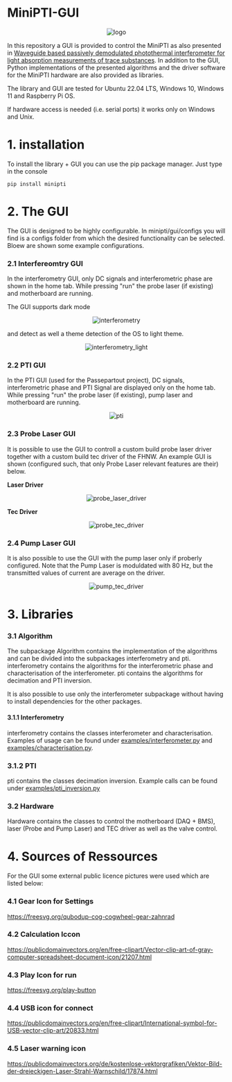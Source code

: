
# MiniPTI-GUI
<p style="text-align: center;">
<img alt="logo" src="https://www.fhnw.ch/de/medien/logos/media/fhnw_e_10mm.jpg" class="centre">
</p>


In this repository a GUI is provided to control the MiniPTI as also presented in [Waveguide based passively demodulated photothermal interferometer for light absorption measurements of trace substances](https://doi.org/10.1364/AO.476868). In addition to the GUI, Python implementations of the presented algorithms and the driver software for the MiniPTI hardware are also provided as libraries.

The library and GUI are tested for Ubuntu 22.04 LTS, Windows 10, Windows 11 and Raspberry Pi OS.

If hardware access is needed (i.e. serial ports) it works only on Windows and Unix.
# 1. installation
To install the library + GUI you can use the pip package manager. Just type in the console
```
pip install minipti
```

# 2. The GUI
The GUI is designed to be highly configurable. In minipti/gui/configs you will find
is a configs folder from which the desired functionality can be selected. Bloew
are shown some example configurations.

### 2.1 Interfereomtry GUI
In the interferometry GUI, only DC signals and interferometric phase are shown
in the home tab. While pressing "run" the probe laser (if existing) and motherboard are
running.

The GUI supports dark mode

<p style="text-align: center;">
<img alt="interferometry" src="https://raw.githubusercontent.com/bilaljo/MiniPTI/develop/images/gui/interferometry/dark.png" class="centre">
</p>

and detect as well a theme detection of the OS to light theme.
<p style="text-align: center;">
<img alt="interferometry_light" src="https://raw.githubusercontent.com/bilaljo/MiniPTI/develop/images/gui/interferometry/light.png" class="centre">
</p>


### 2.2 PTI GUI
In the PTI GUI (used for the Passepartout project), DC signals, interferometric phase and PTI Signal
are displayed only on the home tab. While pressing "run" the probe laser (if existing), pump laser and motherboard are
running.

<p style="text-align: center;">
<img alt="pti" src="https://raw.githubusercontent.com/bilaljo/MiniPTI/develop/images/gui/pti/no2_example.png" class="centre">
</p>

### 2.3 Probe Laser GUI
It is possible to use the GUI to controll a custom build probe laser driver together with a custom build tec driver of the FHNW. An example
GUI is shown (configured such, that only Probe Laser relevant features are their) below.

**Laser Driver**
<p style="text-align: center;">
<img alt="probe_laser_driver" src="https://raw.githubusercontent.com/bilaljo/MiniPTI/develop/images/gui/probe_laser/laser_driver.png" class="centre">
</p>

**Tec Driver**
<p style="text-align: center;">
<img alt="probe_tec_driver" src="https://raw.githubusercontent.com/bilaljo/MiniPTI/develop/images/gui/probe_laser/tec_driver.png" class="centre">
</p>

### 2.4 Pump Laser GUI
It is also possible to use the GUI with the pump laser only if proberly configured. Note that the Pump Laser is moduldated with 80 Hz, but the transmitted
values of current are average on the driver.

<p style="text-align: center;">
<img alt="pump_tec_driver" src="https://raw.githubusercontent.com/bilaljo/MiniPTI/develop/images/gui/pump_laser/laser_driver.png" class="centre">
</p>


# 3. Libraries

### 3.1 Algorithm
The subpackage Algorithm contains the implementation of the algorithms and can be divided into the subpackages interferometry and pti. interferometry contains the algorithms for the interferometric phase and characterisation of the interferometer. pti contains the algorithms for decimation and PTI inversion.

It is also possible to use only the interferometer subpackage without having to install dependencies for the other packages.

#### 3.1.1 Interferometry
interferometry contains the classes interferometer and characterisation.
Examples of usage can be found under <a href="https://github.com/bilaljo/MiniPTI/blob/main/examples/interferometry.py">examples/interferometer.py</a> and
<a href="https://github.com/bilaljo/MiniPTI/blob/main/examples/characterisation.py">examples/characterisation.py</a>.
### 3.1.2 PTI
pti contains the classes decimation inversion. Example calls can be found under <a href="https://github.com/bilaljo/MiniPTI/blob/main/examples/pti_inversion.py">examples/pti_inversion.py</a>
### 3.2 Hardware
Hardware contains the classes to control the motherboard (DAQ + BMS), laser (Probe and Pump Laser) and TEC driver as well as the valve control.

# 4. Sources of Ressources
For the GUI some external public licence pictures were used which are listed below:

### 4.1 Gear Icon for Settings
https://freesvg.org/qubodup-cog-cogwheel-gear-zahnrad

### 4.2 Calculation Iccon
https://publicdomainvectors.org/en/free-clipart/Vector-clip-art-of-gray-computer-spreadsheet-document-icon/21207.html

### 4.3 Play Icon for run
https://freesvg.org/play-button

### 4.4 USB icon for connect
https://publicdomainvectors.org/en/free-clipart/International-symbol-for-USB-vector-clip-art/20833.html

### 4.5 Laser warning icon
https://publicdomainvectors.org/de/kostenlose-vektorgrafiken/Vektor-Bild-der-dreieckigen-Laser-Strahl-Warnschild/17874.html
